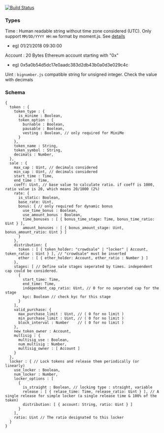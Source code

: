 [![Build Status][image]][travis-url]


### Types
Time : Human readable string without time zone considered (UTC). Only support `MM/DD/YYYY HH:mm` format by moment.js. See [details](http://momentjs.com/docs/#/parsing/string-format/)
- eg) 01/21/2018 09:30:00

Account : 20 Bytes Ethereum account starting with "0x"
- eg) 0x5a0b54d5dc17e0aadc383d2db43b0a0d3e029c4c

Uint : `bignumber.js` compatible string for unsigned integer. Check the value with decimals

### Schema

```
{
  token : {
    token_type : {
      is_minime : Boolean,
      token_option : {
        burnable : Boolean,
        pausable : Boolean,
        vesting : Boolean, // only required for MiniMe
      }
    },
    token_name : String,
    token_symbol : String,
    decimals : Number,
  },
  sale : {
    max_cap : Uint, // decimals considered
    min_cap : Uint, // decimals considered
    start_time : Time,
    end_time : Time,
    coeff: Uint, // base value to calculate ratio. if coeff is 1000, ratio value is 20, which means 20/1000 (2%)
    rate: {
      is_static: Boolean,
      base_rate: Uint,
      bonus: { // only required for dynamic bonus
        use_time_bonus : Boolean,
        use_amount_bonus : Boolean,
        time_bonuses : [ { bonus_time_stage: Time, bonus_time_ratio: Uint } ],
        amount_bonuses : [ { bonus_amount_stage: Uint, bonus_amount_ratio: Uint } ]
      }
    },
    distribution: {
      token : [ { token_holder: "crowdsale" | "locker" | Account, token_ratio : Uint } ], // "crowdsale" must be inserted
      ether : [ { ether_holder: Account, ether_ratio : Number } ]
    },
    stages: [ // Define sale stages seperated by times. independent cap could be considered.
      {
        start_time: Time,
        end_time: Time,
        independent_cap_ratio: Uint, // 0 for no seperated cap for the stage
        kyc: Boolean // check kyc for this stage
      }
    ],
    valid_purchase: {
      max_purchase_limit : Uint, // ( 0 for no limit )
      min_purchase_limit : Uint, // ( 0 for no limit )
      block_interval : Number    // ( 0 for no limit )
    },
    new_token_owner : Account,
    multisig : {
      multisig_use : Boolean,
      num_multisig : Number,
      multisig_owner : [ Account ]
    }
  },
  locker : { // Lock tokens and release them periodically (or linearly)
    use_locker : Boolean,
    num_locker : Number,
    locker_options : [
      {
        is_straight : Boolean, // locking type : straight, variable
        release : [ { relase_time: Time, release_ratio: Uint } ], // A single release for simple locker (a single release time & 100% of the token)
        distribution: [ { account: String, ratio: Uint } ]
      }
    ],
    ratio: Uint // The ratio designated to this locker
  }
}
```


[image]: https://secure.travis-ci.org/Onther-Tech/tokyo-schema.png?branch=master

[travis-url]: https://secure.travis-ci.org/Onther-Tech/tokyo-schema
